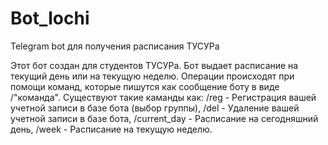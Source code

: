 # Bot_lochi
Telegram bot для получения расписания ТУСУРа

Этот бот создан для студентов ТУСУРа. Бот выдает расписание на текущий день или на текущую неделю. Операции происходят при помощи команд, которые пишутся как сообщение боту в виде /"команда". Существуют такие каманды как:
 /reg - Регистрация вашей учетной записи в базе бота (выбор группы), 
/del - Удаление вашей учетной записи в базе бота,
/current_day - Расписание на сегодняшний день,
/week - Расписание на текущую неделю.
